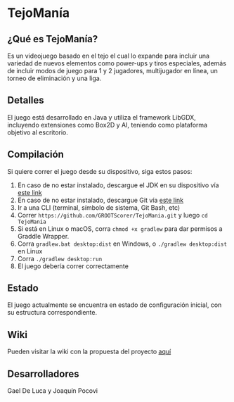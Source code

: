 # TejoManía

## ¿Qué es TejoManía?
Es un videojuego basado en el tejo el cual lo expande para incluir una variedad de nuevos elementos como power-ups y tiros especiales, además de incluir modos de juego para 1 y 2 jugadores, multijugador en línea, un torneo de eliminación y una liga.

## Detalles
El juego está desarrollado en Java y utiliza el framework LibGDX, incluyendo extensiones como Box2D y AI, teniendo como plataforma objetivo al escritorio.

## Compilación
Si quiere correr el juego desde su dispositivo, siga estos pasos:
1. En caso de no estar instalado, descargue el JDK en su dispositivo vía [este link](https://www.oracle.com/java/technologies/downloads/)
2. En caso de no estar instalado, descargue Git vía [este link](https://git-scm.com/downloads)
3. Ir a una CLI (terminal, símbolo de sistema, Git Bash, etc)
4. Correr `https://github.com/GROOTScorer/TejoMania.git` y luego `cd TejoMania`
5. Si está en Linux o macOS, corra `chmod +x gradlew` para dar permisos a Graddle Wrapper.
6. Corra `gradlew.bat desktop:dist` en Windows, o `./gradlew desktop:dist` en Linux
7. Corra `./gradlew desktop:run`
8. El juego debería correr correctamente

## Estado
El juego actualmente se encuentra en estado de configuración inicial, con su estructura correspondiente.

## Wiki
Pueden visitar la wiki con la propuesta del proyecto [aquí](https://github.com/GROOTScorer/TejoMania/wiki)

## Desarrolladores
Gael De Luca y Joaquín Pocovi

